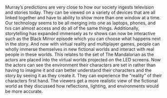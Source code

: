 Murray’s predictions are very close to how our society ingests television and stories today. They can be viewed on a variety of devices that are all linked together and have to ability to show more than one window at a time. Our technology seems to be all merging into one as laptops, phones, and tvs can almost access and do all of the same things. Additionally, storytelling has expanded immensely as tv shows can now be interactive such as the Black Mirror episode which you can choose what happens next in the story. And now with virtual reality and multiplayer games, people can wholly immerse themselves in new fictional worlds and interact with real people in these worlds. This relates to the set of The Mandalorian as the actors are placed into the virtual worlds projected on the LED screens. Now the actors can see the environment their characters are set in rather than having to imagine it and can better understand their characters and the story by seeing it as they create it. They can experience the “reality” of their characters first hand. The viewers get a more realistic view of the fictional world as they discussed how reflections, lighting, and environments would be more accurate. 
